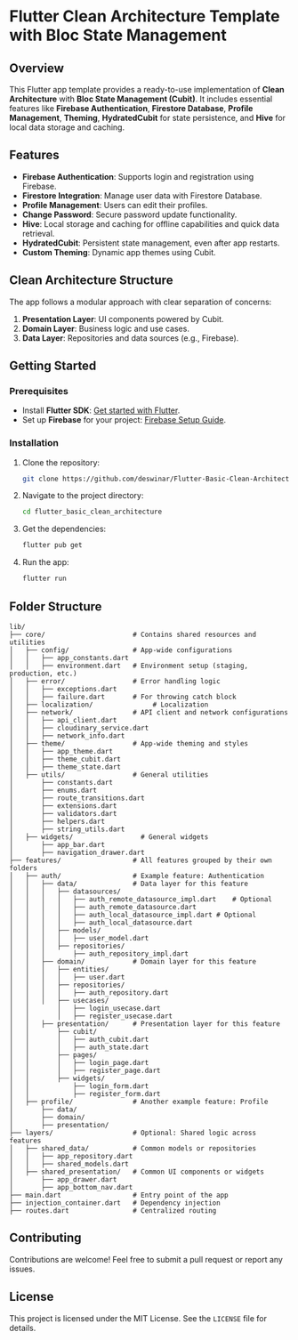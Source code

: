 # Flutter Clean Architecture Template with Bloc State Management

## Overview

This Flutter app template provides a ready-to-use implementation of **Clean Architecture** with **Bloc State Management (Cubit)**. It includes essential features like **Firebase Authentication**, **Firestore Database**, **Profile Management**, **Theming**, **HydratedCubit** for state persistence, and **Hive** for local data storage and caching.

## Features

- **Firebase Authentication**: Supports login and registration using Firebase.  
- **Firestore Integration**: Manage user data with Firestore Database.  
- **Profile Management**: Users can edit their profiles.  
- **Change Password**: Secure password update functionality.  
- **Hive**: Local storage and caching for offline capabilities and quick data retrieval.  
- **HydratedCubit**: Persistent state management, even after app restarts.  
- **Custom Theming**: Dynamic app themes using Cubit.

## Clean Architecture Structure

The app follows a modular approach with clear separation of concerns:  
1. **Presentation Layer**: UI components powered by Cubit.  
2. **Domain Layer**: Business logic and use cases.  
3. **Data Layer**: Repositories and data sources (e.g., Firebase).  

## Getting Started

### Prerequisites

- Install **Flutter SDK**: [Get started with Flutter](https://flutter.dev/docs/get-started).  
- Set up **Firebase** for your project: [Firebase Setup Guide](https://firebase.google.com/docs/flutter/setup).  

### Installation

1. Clone the repository:  
   ```bash
   git clone https://github.com/deswinar/Flutter-Basic-Clean-Architecture.git
   ```  
2. Navigate to the project directory:  
   ```bash
   cd flutter_basic_clean_architecture
   ```  
3. Get the dependencies:  
   ```bash
   flutter pub get
   ```  
4. Run the app:  
   ```bash
   flutter run
   ```

## Folder Structure

```plaintext
lib/
├── core/                      # Contains shared resources and utilities
│   ├── config/                # App-wide configurations
│   │   ├── app_constants.dart
│   │   ├── environment.dart   # Environment setup (staging, production, etc.)
│   ├── error/                 # Error handling logic
│   │   ├── exceptions.dart
│   │   ├── failure.dart       # For throwing catch block
│   ├── localization/               # Localization
│   ├── network/               # API client and network configurations
│   │   ├── api_client.dart
│   │   ├── cloudinary_service.dart
│   │   ├── network_info.dart
│   ├── theme/                 # App-wide theming and styles
│   │   ├── app_theme.dart
│   │   ├── theme_cubit.dart
│   │   ├── theme_state.dart
│   ├── utils/                 # General utilities
│       ├── constants.dart
│       ├── enums.dart
│       ├── route_transitions.dart
│       ├── extensions.dart
│       ├── validators.dart
│       ├── helpers.dart
│       ├── string_utils.dart
│   ├── widgets/                 # General widgets
│       ├── app_bar.dart
│       ├── navigation_drawer.dart
├── features/                  # All features grouped by their own folders
│   ├── auth/                  # Example feature: Authentication
│   │   ├── data/              # Data layer for this feature
│   │   │   ├── datasources/
│   │   │   │   ├── auth_remote_datasource_impl.dart	# Optional
│   │   │   │   ├── auth_remote_datasource.dart
│   │   │   │   ├── auth_local_datasource_impl.dart	# Optional
│   │   │   │   ├── auth_local_datasource.dart
│   │   │   ├── models/
│   │   │   │   ├── user_model.dart
│   │   │   ├── repositories/
│   │   │       ├── auth_repository_impl.dart
│   │   ├── domain/            # Domain layer for this feature
│   │   │   ├── entities/
│   │   │   │   ├── user.dart
│   │   │   ├── repositories/
│   │   │   │   ├── auth_repository.dart
│   │   │   ├── usecases/
│   │       │   ├── login_usecase.dart
│   │       │   ├── register_usecase.dart
│   │   ├── presentation/      # Presentation layer for this feature
│   │       ├── cubit/
│   │       │   ├── auth_cubit.dart
│   │       │   ├── auth_state.dart
│   │       ├── pages/
│   │       │   ├── login_page.dart
│   │       │   ├── register_page.dart
│   │       ├── widgets/
│   │           ├── login_form.dart
│   │           ├── register_form.dart
│   ├── profile/               # Another example feature: Profile
│       ├── data/
│       ├── domain/
│       ├── presentation/
├── layers/                    # Optional: Shared logic across features
│   ├── shared_data/           # Common models or repositories
│   │   ├── app_repository.dart
│   │   ├── shared_models.dart
│   ├── shared_presentation/   # Common UI components or widgets
│       ├── app_drawer.dart
│       ├── app_bottom_nav.dart
├── main.dart                  # Entry point of the app
├── injection_container.dart   # Dependency injection
├── routes.dart                # Centralized routing
```

## Contributing

Contributions are welcome! Feel free to submit a pull request or report any issues.  

## License

This project is licensed under the MIT License. See the `LICENSE` file for details.
